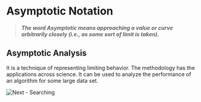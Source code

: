 # Asymptotic Notation
> ***The word Asymptotic means approaching a value or curve arbitrarily closely (i.e., as some sort of limit is taken).***

## Asymptotic Analysis
<p>
  It is a technique of representing limiting behavior. The methodology has the applications across science. It can be used to analyze the performance of an algorithm for some
  large data set.
</p>

![Next - Searching](/Searching)
